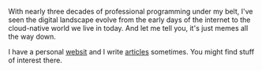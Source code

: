 With nearly three decades of professional programming under my belt, I've seen
the digital landscape evolve from the early days of the internet to the
cloud-native world we live in today. And let me tell you, it's just memes all
the way down.

I have a personal [websit](https://nakedible.org) and I write
[articles](https://nakedible.org/blog) sometimes. You might find stuff of
interest there.
